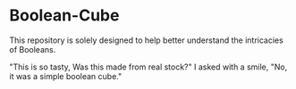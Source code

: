 # Boolean-Cube
This repository is solely designed to help better understand the intricacies of Booleans.

"This is so tasty, Was this made from real stock?" I asked with a smile, "No, it was a simple boolean cube."
